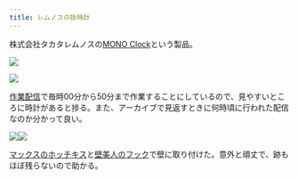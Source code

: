 ```yaml
---
title: レムノスの掛時計
---
```

株式会社タカタレムノスの[MONO Clock](https://www.amazon.co.jp/dp/B004UIT8BK)という製品。

![](https://lh3.googleusercontent.com/DH5LQEvB-ebcvXO9_9R70IEs6m2crJ_rKFSifHoDi6KiheKqyb2JciK9SV2XI2UcwUNXta-P4AowvIKKI6zxTPgHP1yFhk6renlBSNbgGV_FDwyPnrZBKzLjFUn3RTy2r4vVnG08dK2VRJd3Mg)

![](https://lh4.googleusercontent.com/HsScnzO2odKI5cR49TJeUY5mzN6KZ6m7qQFs92mqJSFva6OfXxC_PNzAunkPtR-ItIX9I-Hh1rTTnpFCzUJSS2d1G4C1Le41BjVKFUNsl67mIKA-L9DNHk_M2EyYXYgizSZFK71f3Z-CzaLX_g)

[作業配信](https://www.youtube.com/channel/UC5s-KpSDGzxWPWNv94PnJHw)で毎時00分から50分まで作業することにしているので、見やすいところに時計があると捗る。また、アーカイブで見返すときに何時頃に行われた配信なのか分かって良い。

![](https://lh5.googleusercontent.com/Kf7H6oNixzCkhcZ_pFkJNj49ywJdhQX87r9a-c5Cq7XUtPXSZmfrbHO3JaQAi8Qhu53ay0ctOeACHL4oEwfSu8XZ8MT8FavBQ2HVTq1W1NSWgIjgV6tlNt9yGFNwrzxOBu6BU3zzufoNgUuqLw)![](https://lh6.googleusercontent.com/OfX2OTXl_XnOFo3s7vq8oM6VKcosGe6TA47hI8LI8xrpZHsgGQUBS2f61IRMiPyQ78HrjPRNIcxp3i3AXAqHhPWSU79WYKUvahgGGXZkmpKBN1TLKc4hUy-Mc60iKfvAK2TEnrA_qGfr838Low)

[マックスのホッチキス](https://www.amazon.co.jp/dp/B000O9WRWG)と[壁美人のフック](https://www.amazon.co.jp/dp/B00CU78TDG)で壁に取り付けた。意外と頑丈で、跡もほぼ残らないので助かる。
